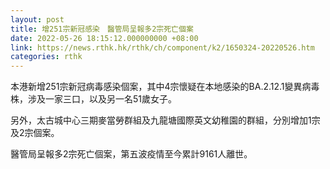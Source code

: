 ```yaml
---
layout: post
title: 增251宗新冠感染　醫管局呈報多2宗死亡個案
date: 2022-05-26 18:15:12.000000000 +08:00
link: https://news.rthk.hk/rthk/ch/component/k2/1650324-20220526.htm
categories: rthk
---
```


本港新增251宗新冠病毒感染個案，其中4宗懷疑在本地感染的BA.2.12.1變異病毒株，涉及一家三口，以及另一名51歲女子。

另外，太古城中心三期麥當勞群組及九龍塘國際英文幼稚園的群組，分別增加1宗及2宗個案。

醫管局呈報多2宗死亡個案，第五波疫情至今累計9161人離世。
